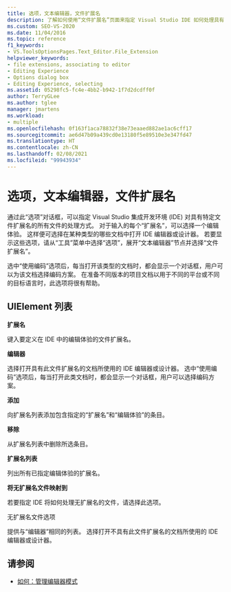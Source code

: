 ```yaml
---
title: 选项，文本编辑器，文件扩展名
description: 了解如何使用“文件扩展名”页面来指定 Visual Studio IDE 如何处理具有某些文件扩展名的所有文件。
ms.custom: SEO-VS-2020
ms.date: 11/04/2016
ms.topic: reference
f1_keywords:
- VS.ToolsOptionsPages.Text_Editor.File_Extension
helpviewer_keywords:
- file extensions, associating to editor
- Editing Experience
- Options dialog box
- Editing Experience, selecting
ms.assetid: 05298fc5-fc4e-4bb2-b942-1f7d2dcdff0f
author: TerryGLee
ms.author: tglee
manager: jmartens
ms.workload:
- multiple
ms.openlocfilehash: 0f163f1aca78832f38e73eaaed882ae1ac6cff17
ms.sourcegitcommit: ae6d47b09a439cd0e13180f5e89510e3e347fd47
ms.translationtype: HT
ms.contentlocale: zh-CN
ms.lasthandoff: 02/08/2021
ms.locfileid: "99943934"
---
```

# <a name="options-text-editor-file-extension"></a>选项，文本编辑器，文件扩展名

通过此“选项”对话框，可以指定 Visual Studio 集成开发环境 (IDE) 对具有特定文件扩展名的所有文件的处理方式。 对于输入的每个“扩展名”，可以选择一个编辑体验。 这样便可选择在某种类型的哪些文档中打开 IDE 编辑器或设计器。 若要显示这些选项，请从“工具”菜单中选择“选项”，展开“文本编辑器”节点并选择“文件扩展名”。

选中“使用编码”选项后，每当打开该类型的文档时，都会显示一个对话框，用户可以为该文档选择编码方案。 在准备不同版本的项目文档以用于不同的平台或不同的目标语言时，此选项将很有帮助。

## <a name="uielement-list"></a>UIElement 列表

**扩展名**

键入要定义在 IDE 中的编辑体验的文件扩展名。

**编辑器**

选择打开具有此文件扩展名的文档所使用的 IDE 编辑器或设计器。 选中“使用编码”选项后，每当打开此类文档时，都会显示一个对话框，用户可以选择编码方案。

**添加**

向扩展名列表添加包含指定的“扩展名”和“编辑体验”的条目。

**移除**

从扩展名列表中删除所选条目。

**扩展名列表**

列出所有已指定编辑体验的扩展名。

**将无扩展名文件映射到**

若要指定 IDE 将如何处理无扩展名的文件，请选择此选项。

无扩展名文件选项

提供与“编辑器”相同的列表。 选择打开不具有此文件扩展名的文档所使用的 IDE 编辑器或设计器。

## <a name="see-also"></a>请参阅

- [如何：管理编辑器模式](../../ide/how-to-manage-editor-modes.md)
